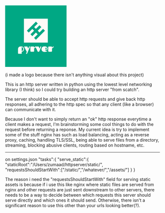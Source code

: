
![logo](static/images/pyrverlogo.png)

(i made a logo because there isn't anything visual about this project)

This is an http server written in python using the lowest level networking library (I think) so I could try building an http server "from scatch".

The server should be able to accept http requests and give back http responses, all adhering to the http spec so that any client (like a browser) can communicate with it.

Because I don't want to simply return an "ok" http response everytime a client makes a request, I'm brainstorming some cool things to do with the request before returning a reponse. My current idea is try to implement some of the stuff nginx has such as load balancing, acting as a reverse proxy, caching, handling TLS/SSL, being able to serve files from a directory, streaming, blocking abusive clients, routing based on hostname, etc.


___
on settings.json
"tasks":{
        "serve_static":{
                "staticRoot":"/Users/zumaad/httpserver/static/",
                "requestsShouldStartWith":["/static/","/whatever/","/assets/"]
            } 
    }    

The reason i need the "requestsShouldStartWith" field for serving static assets is because if i use this like nginx
where static files are served from nginx and other requests are just sent downstream to other servers, there needs
to be a way to decide between which requests this server should serve directly and which ones it should send. Otherwise, there isn't a significant reason to use this other than your urls looking better(?). 